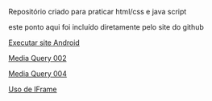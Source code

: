 Repositório criado para praticar html/css e java script

este ponto aqui foi incluído diretamente pelo site do github

<a href="https://eddylopes.github.io/Html-Css-Js/Curso-em-Video-Html-CSS/Html-css/Desafios/d010/android.html">Executar site Android</a>

<a href="https://eddylopes.github.io/Html-Css-Js/Curso-em-Video-Html-CSS/Html-css/Exercicios/ex026-media-query/mq002/index.html">Media Query 002</a>

<a href="https://eddylopes.github.io/Html-Css-Js/Curso-em-Video-Html-CSS/Html-css/Exercicios/ex026-media-query/mq004/index.html">Media Query 004</a>

<a href="https://eddylopes.github.io/Html-Css-Js/Curso-em-Video-Html-CSS/Html-css/Desafios/d013/index.html">Uso de IFrame</a>

